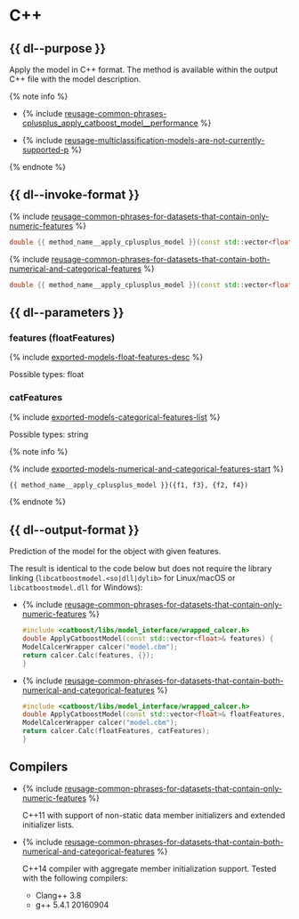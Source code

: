 # C++

## {{ dl--purpose }}

Apply the model in C++ format. The method is available within the output C++ file with the model description.

{% note info %}

- {% include [reusage-common-phrases-cplusplus_apply_catboost_model__performance](../_includes/work_src/reusage-common-phrases/cplusplus_apply_catboost_model__performance.md) %}
    
- {% include [reusage-multiclassification-models-are-not-currently-supported-p](../_includes/work_src/reusage/multiclassification-models-are-not-currently-supported-p.md) %}

{% endnote %}


## {{ dl--invoke-format }}

{% include [reusage-common-phrases-for-datasets-that-contain-only-numeric-features](../_includes/work_src/reusage-common-phrases/for-datasets-that-contain-only-numeric-features.md) %}


```cpp
double {{ method_name__apply_cplusplus_model }}(const std::vector<float>& features);
```

{% include [reusage-common-phrases-for-datasets-that-contain-both-numerical-and-categorical-features](../_includes/work_src/reusage-common-phrases/for-datasets-that-contain-both-numerical-and-categorical-features.md) %}


```cpp
double {{ method_name__apply_cplusplus_model }}(const std::vector<float>& floatFeatures, const std::vector<std::string>& catFeatures);
```

## {{ dl--parameters }}

### features (floatFeatures)

 
{% include [exported-models-float-features-desc](../_includes/work_src/reusage-common-phrases/float-features-desc.md) %}

Possible types: float


### catFeatures


{% include [exported-models-categorical-features-list](../_includes/work_src/reusage-common-phrases/categorical-features-list.md) %}

Possible types: string




{% note info %}

{% include [exported-models-numerical-and-categorical-features-start](../_includes/work_src/reusage-common-phrases/numerical-and-categorical-features-start.md) %}


```python
{{ method_name__apply_cplusplus_model }}({f1, f3}, {f2, f4})
```

{% endnote %}


## {{ dl--output-format }}

Prediction of the model for the object with given features.

The result is identical to the code below but does not require the library linking (`libcatboostmodel.<so|dll|dylib>` for Linux/macOS or `libcatboostmodel.dll` for Windows):
- {% include [reusage-common-phrases-for-datasets-that-contain-only-numeric-features](../_includes/work_src/reusage-common-phrases/for-datasets-that-contain-only-numeric-features.md) %}
    
    ```cpp
    #include <catboost/libs/model_interface/wrapped_calcer.h>
    double ApplyCatboostModel(const std::vector<float>& features) {
    ModelCalcerWrapper calcer("model.cbm");
    return calcer.Calc(features, {});
    }
    ```
    
- {% include [reusage-common-phrases-for-datasets-that-contain-both-numerical-and-categorical-features](../_includes/work_src/reusage-common-phrases/for-datasets-that-contain-both-numerical-and-categorical-features.md) %}
    
    ```cpp
    #include <catboost/libs/model_interface/wrapped_calcer.h>
    double ApplyCatboostModel(const std::vector<float>& floatFeatures, const std::vector<std::string>& catFeatures) {
    ModelCalcerWrapper calcer("model.cbm");
    return calcer.Calc(floatFeatures, catFeatures);
    }
    ```

## Compilers

- {% include [reusage-common-phrases-for-datasets-that-contain-only-numeric-features](../_includes/work_src/reusage-common-phrases/for-datasets-that-contain-only-numeric-features.md) %}
    
    C++11 with support of non-static data member initializers and extended initializer lists.
    
- {% include [reusage-common-phrases-for-datasets-that-contain-both-numerical-and-categorical-features](../_includes/work_src/reusage-common-phrases/for-datasets-that-contain-both-numerical-and-categorical-features.md) %}
    
    C++14 compiler with aggregate member initialization support. Tested with the following compilers:
    - Clang++ 3.8
    - g++ 5.4.1 20160904

